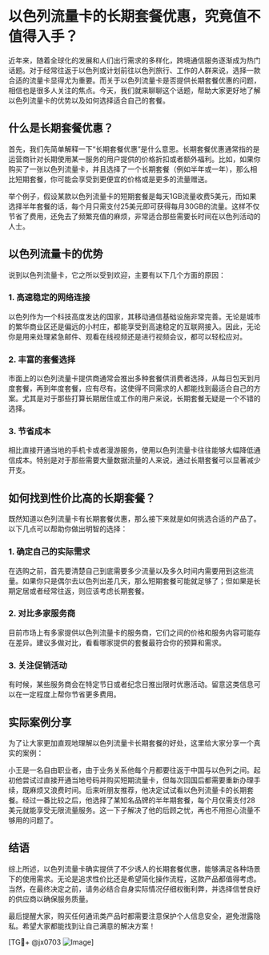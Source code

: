 # 以色列流量卡的长期套餐优惠，究竟值不值得入手？

近年来，随着全球化的发展和人们出行需求的多样化，跨境通信服务逐渐成为热门话题。对于经常往返于以色列或计划前往以色列旅行、工作的人群来说，选择一款合适的流量卡显得尤为重要。而关于以色列流量卡是否提供长期套餐优惠的问题，相信也是很多人关注的焦点。今天，我们就来聊聊这个话题，帮助大家更好地了解以色列流量卡的优势以及如何选择适合自己的套餐。

## 什么是长期套餐优惠？

首先，我们先简单解释一下“长期套餐优惠”是什么意思。长期套餐优惠通常指的是运营商针对长期使用某一服务的用户提供的价格折扣或者额外福利。比如，如果你购买了一张以色列流量卡，并且选择了一个长期套餐（例如半年或一年），那么相比短期套餐，你可能会享受到更便宜的价格或是更多的流量赠送。

举个例子，假设某款以色列流量卡的短期套餐是每天1GB流量收费5美元，而如果选择半年套餐的话，每个月只需支付25美元即可获得每月30GB的流量。这样不仅节省了费用，还免去了频繁充值的麻烦，非常适合那些需要长时间在以色列活动的人士。

## 以色列流量卡的优势

说到以色列流量卡，它之所以受到欢迎，主要有以下几个方面的原因：

### 1. 高速稳定的网络连接

以色列作为一个科技高度发达的国家，其移动通信基础设施非常完善。无论是城市的繁华商业区还是偏远的小村庄，都能享受到高速稳定的互联网接入。因此，无论你是用来处理紧急邮件、观看在线视频还是进行视频会议，都可以轻松应对。

### 2. 丰富的套餐选择

市面上的以色列流量卡提供商通常会推出多种套餐供消费者选择，从每日包天到月度套餐，再到年度套餐，应有尽有。这使得不同需求的人都能找到最适合自己的方案。尤其是对于那些打算长期居住或工作的用户来说，长期套餐无疑是一个不错的选择。

### 3. 节省成本

相比直接开通当地的手机卡或者漫游服务，使用以色列流量卡往往能够大幅降低通信成本。特别是对于那些需要大量数据流量的人来说，通过长期套餐可以显著减少开支。

## 如何找到性价比高的长期套餐？

既然知道以色列流量卡有长期套餐优惠，那么接下来就是如何挑选合适的产品了。以下几点可以帮助你做出明智的选择：

### 1. 确定自己的实际需求

在选购之前，首先要清楚自己到底需要多少流量以及多久时间内需要用到这些流量。如果你只是偶尔去以色列出差几天，那么短期套餐可能就足够了；但如果是长期定居或者经常往返，则应该考虑长期套餐。

### 2. 对比多家服务商

目前市场上有多家提供以色列流量卡的服务商，它们之间的价格和服务内容可能存在差异。建议多做对比，看看哪家提供的套餐最符合你的预算和需求。

### 3. 关注促销活动

有时候，某些服务商会在特定节日或者纪念日推出限时优惠活动。留意这类信息可以在一定程度上帮你节省更多费用。

## 实际案例分享

为了让大家更加直观地理解以色列流量卡长期套餐的好处，这里给大家分享一个真实的案例：

小王是一名自由职业者，由于业务关系他每个月都要往返于中国与以色列之间。起初他尝试过直接开通当地号码并购买短期流量卡，但每次回国后都需要重新办理手续，既麻烦又浪费时间。后来听朋友推荐，他决定试试看以色列流量卡的长期套餐。经过一番比较之后，他选择了某知名品牌的半年期套餐，每个月仅需支付28美元就能享受无限流量服务。这一下子解决了他的后顾之忧，再也不用担心流量不够用的问题了。

## 结语

综上所述，以色列流量卡确实提供了不少诱人的长期套餐优惠，能够满足各种场景下的使用需求。无论是追求性价比还是希望简化操作流程，这款产品都值得考虑。当然，在最终决定之前，请务必结合自身实际情况仔细权衡利弊，并选择信誉良好的供应商以确保服务质量。

最后提醒大家，购买任何通讯类产品时都需要注意保护个人信息安全，避免泄露隐私。希望大家都能找到让自己满意的解决方案！

[TG💪+ @jx0703 ![Image](https://github.com/user-attachments/assets/dbca1d08-cadb-493c-b0ec-ad6f7a83f270)]